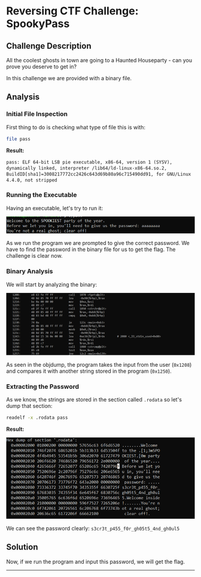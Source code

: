 # Reversing CTF Challenge: SpookyPass

## Challenge Description
All the coolest ghosts in town are going to a Haunted Houseparty - can you prove you deserve to get in?

In this challenge we are provided with a binary file.

## Analysis

### Initial File Inspection
First thing to do is checking what type of file this is with:
```bash
file pass
```

**Result:**
```
pass: ELF 64-bit LSB pie executable, x86-64, version 1 (SYSV), dynamically linked, interpreter /lib64/ld-linux-x86-64.so.2, BuildID[sha1]=3008217772cc2426c643d69b80a96c715490dd91, for GNU/Linux 4.4.0, not stripped
```

### Running the Executable
Having an executable, let's try to run it:

![Program execution](image.png)

As we run the program we are prompted to give the correct password. We have to find the password in the binary file for us to get the flag. The challenge is clear now.

### Binary Analysis
We will start by analyzing the binary:

![Objdump analysis](image-1.png)

As seen in the objdump, the program takes the input from the user (`0x1208`) and compares it with another string stored in the program (`0x1250`).

### Extracting the Password
As we know, the strings are stored in the section called `.rodata` so let's dump that section:
```bash
readelf -x .rodata pass
```

**Result:**

![Readelf output showing .rodata section](image-2.png)

We can see the password clearly: `s3cr3t_p455_f0r_gh05t5_4nd_gh0ul5`

## Solution
Now, if we run the program and input this password, we will get the flag.

---